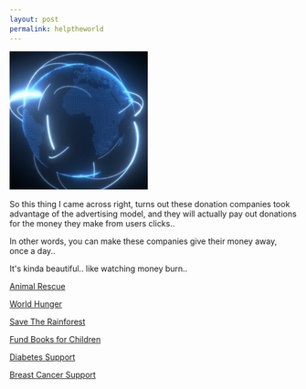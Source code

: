 ```yaml
---
layout: post
permalink: helptheworld
---
```


<a href="{{ page.url }}"> ![image](/img/world2.webp) </a> <!-- {:class="img-responsive"} -->


So this thing I came across right, turns out these donation companies took advantage of the
advertising model, and they will actually pay out donations for the money they make from users clicks..

In other words, you can make these companies give their money away, once a day..

It's kinda beautiful.. like watching money burn..



[Animal Rescue](https://theanimalrescuesite.greatergood.com/clicktogive/)

[World Hunger](https://thehungersite.greatergood.com/clicktogive/ths/home)

[Save The Rainforest](https://therainforestsite.greatergood.com/clicktogive/trs/home)

[Fund Books for Children](https://theliteracysite.greatergood.com/clicktogive/lit/home)

[Diabetes Support](https://thediabetessite.greatergood.com/clicktogive/dbs/home)

[Breast Cancer Support](https://thebreastcancersite.greatergood.com/clicktogive/bcs/home)
